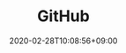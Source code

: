 ---
title: "GitHub"
date: 2020-02-28T10:08:56+09:00
description: "Repositórios e Source Control GitHub"
draft: false
collapsible: true
weight: 1
---